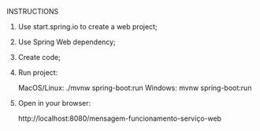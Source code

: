 INSTRUCTIONS
1. Use start.spring.io to create a web project;

2. Use Spring Web dependency;

3. Create code;

4. Run project:

	MacOS/Linux:
		./mvnw spring-boot:run
	Windows:
		mvnw spring-boot:run
		
5. Open in your browser:

	http://localhost:8080/mensagem-funcionamento-serviço-web
